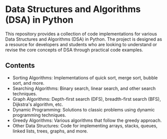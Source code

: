 # Data Structures and Algorithms (DSA) in Python

This repository provides a collection of code implementations for various Data Structures and Algorithms (DSA) in Python. The project is designed as a resource for developers and students who are looking to understand or revise the core concepts of DSA through practical code examples.

## Contents
* Sorting Algorithms: Implementations of quick sort, merge sort, bubble sort, and more.
* Searching Algorithms: Binary search, linear search, and other search techniques.
* Graph Algorithms: Depth-first search (DFS), breadth-first search (BFS), Dijkstra's algorithm, etc.
* Dynamic Programming: Solutions to classic problems using dynamic programming techniques.
* Greedy Algorithms: Various algorithms that follow the greedy approach.
* Other Data Structures: Code for implementing arrays, stacks, queues, linked lists, trees, graphs, and more.
